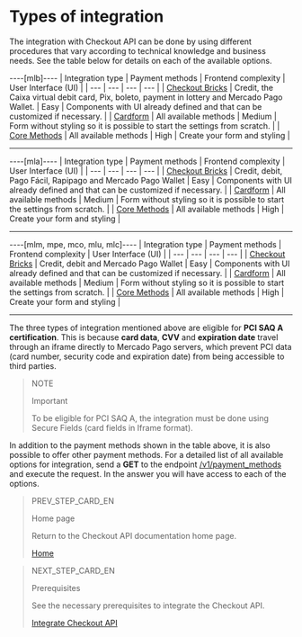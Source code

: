 # Types of integration

The integration with Checkout API can be done by using different procedures that vary according to technical knowledge and business needs. See the table below for details on each of the available options.

----[mlb]---- 
| Integration type | Payment methods | Frontend complexity | User Interface (UI) |
| --- | --- | --- | --- |
| [Checkout Bricks](/developers/en/docs/checkout-bricks/landing) | Credit, the Caixa virtual debit card, Pix, boleto, payment in lottery and Mercado Pago Wallet. | Easy | Components with UI already defined and that can be customized if necessary. |
| [Cardform](/developers/en/docs/checkout-api/integration-configuration/card/integrate-via-cardform) | All available methods | Medium | Form without styling so it is possible to start the settings from scratch. |
| [Core Methods](/developers/en/docs/checkout-api/integration-configuration/card/integrate-via-core-methods) | All available methods | High | Create your form and styling |

------------

----[mla]---- 
| Integration type | Payment methods | Frontend complexity | User Interface (UI) |
| --- | --- | --- | --- |
| [Checkout Bricks](/developers/en/docs/checkout-bricks/landing) | Credit, debit, Pago Fácil, Rapipago and Mercado Pago Wallet | Easy | Components with UI already defined and that can be customized if necessary. |
| [Cardform](/developers/en/docs/checkout-api/integration-configuration/card/integrate-via-cardform) | All available methods | Medium | Form without styling so it is possible to start the settings from scratch. |
| [Core Methods](/developers/en/docs/checkout-api/integration-configuration/card/integrate-via-core-methods) | All available methods | High | Create your form and styling |

------------

----[mlm, mpe, mco, mlu, mlc]---- 
| Integration type | Payment methods | Frontend complexity | User Interface (UI) |
| --- | --- | --- | --- |
| [Checkout Bricks](/developers/en/docs/checkout-bricks/landing) | Credit, debit and Mercado Pago Wallet | Easy | Components with UI already defined and that can be customized if necessary. |
| [Cardform](/developers/en/docs/checkout-api/integration-configuration/card/integrate-via-cardform) | All available methods | Medium | Form without styling so it is possible to start the settings from scratch. |
| [Core Methods](/developers/en/docs/checkout-api/integration-configuration/card/integrate-via-core-methods) | All available methods | High | Create your form and styling |

------------

The three types of integration mentioned above are eligible for **PCI SAQ A certification**. This is because **card data**, **CVV** and **expiration date** travel through an iframe directly to Mercado Pago servers, which prevent PCI data (card number, security code and expiration date) from being accessible to third parties.

> NOTE
>
> Important
>
> To be eligible for PCI SAQ A, the integration must be done using Secure Fields (card fields in Iframe format).

In addition to the payment methods shown in the table above, it is also possible to offer other payment methods. For a detailed list of all available options for integration, send a **GET** to the endpoint [/v1/payment_methods](/developers/en/reference/payment_methods/_payment_methods/get) and execute the request. In the answer you will have access to each of the options.


> PREV_STEP_CARD_EN
>
> Home page
>
> Return to the Checkout API documentation home page.
>
> [Home](/developers/en/docs/checkout-api/landing)


> NEXT_STEP_CARD_EN
>
> Prerequisites
>
> See the necessary prerequisites to integrate the Checkout API.
>
> [Integrate Checkout API](/developers/en/docs/checkout-api/prerequisites)
